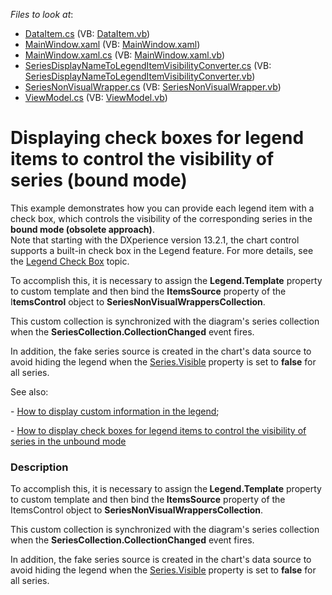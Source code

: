 <!-- default file list -->
*Files to look at*:

* [DataItem.cs](./CS/DataItem.cs) (VB: [DataItem.vb](./VB/DataItem.vb))
* [MainWindow.xaml](./CS/MainWindow.xaml) (VB: [MainWindow.xaml](./VB/MainWindow.xaml))
* [MainWindow.xaml.cs](./CS/MainWindow.xaml.cs) (VB: [MainWindow.xaml.vb](./VB/MainWindow.xaml.vb))
* [SeriesDisplayNameToLegendItemVisibilityConverter.cs](./CS/SeriesDisplayNameToLegendItemVisibilityConverter.cs) (VB: [SeriesDisplayNameToLegendItemVisibilityConverter.vb](./VB/SeriesDisplayNameToLegendItemVisibilityConverter.vb))
* [SeriesNonVisualWrapper.cs](./CS/SeriesNonVisualWrapper.cs) (VB: [SeriesNonVisualWrapper.vb](./VB/SeriesNonVisualWrapper.vb))
* [ViewModel.cs](./CS/ViewModel.cs) (VB: [ViewModel.vb](./VB/ViewModel.vb))
<!-- default file list end -->
# Displaying check boxes for legend items to control the visibility of series (bound mode)


<p>This example demonstrates how you can provide each legend item with a check box, which controls the visibility of the corresponding series in the <strong>bound mode (obsolete approach)</strong>.<br />Note that starting with the DXperience version 13.2.1, the chart control supports a built-in check box in the Legend feature. For more details, see the <a href="https://documentation.devexpress.com/#WPF/CustomDocument16247">Legend Check Box</a> topic.  </p>
<p>To accomplish this, it is necessary to assign the <strong>Legend.Template</strong> property to custom template and then bind the <strong>ItemsSource</strong> property of the I<strong>temsControl</strong> object to <strong>SeriesNonVisualWrappersCollection</strong>.</p>
<p>This custom collection is synchronized with the diagram's series collection when the <strong> SeriesCollection.CollectionChanged</strong> event fires.</p>
<p>In addition, the fake series source is created in the chart's data source to avoid hiding the legend when the <a href="http://help.devexpress.com/#WPF/DevExpressXpfChartsSeries_Visibletopic"><u>Series.Visible</u></a> property is set to <strong>false</strong> for all series.</p>
<p>See also:</p>
<p>- <a href="http://www.devexpress.com/Support/Center/p/E2409.aspx"><u>How to display custom information in the legend</u></a>;</p>
<p>- <a href="http://www.devexpress.com/Support/Center/Example/Details/E4127"><u>How to display check boxes for legend items to control the visibility of series in the unbound mode</u></a></p>


<h3>Description</h3>

<p>To accomplish this, it is necessary to assign the<strong> Legend.Template</strong> property to custom template and then bind the<strong> ItemsSource</strong> property of the ItemsControl object to <strong>SeriesNonVisualWrappersCollection</strong>.</p>
<p>This custom collection is synchronized with the diagram's series collection when the <strong> SeriesCollection.CollectionChanged</strong> event fires.</p>
<p>In addition, the fake series source is created in the chart's data source to avoid hiding the legend when the <a href="http://documentation.devexpress.com/#WPF/DevExpressXpfChartsSeries_Visibletopic"><u>Series.Visible</u></a> property is set to <strong>false</strong> for all series.</p>
<p>&nbsp;</p>

<br/>


